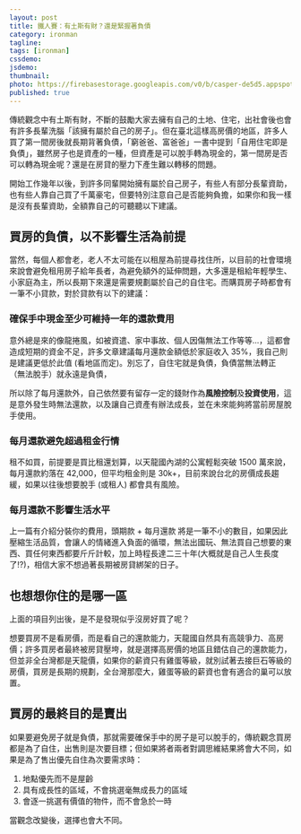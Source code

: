 ```yaml
---
layout: post
title: 鐵人賽：有土斯有財？還是緊握著負債
category: ironman
tagline:
tags: [ironman]
cssdemo:
jsdemo:
thumbnail:
photo: https://firebasestorage.googleapis.com/v0/b/casper-de5d5.appspot.com/o/images%2Fblog%2F201909%2Firon11.png?alt=media&token=072197fd-2842-452a-adcc-be97c78dc9ed
published: true
---
```


傳統觀念中有土斯有財，不斷的鼓勵大家去擁有自己的土地、住宅，出社會後也會有許多長輩洗腦「該擁有屬於自己的房子」。但在臺北這樣高房價的地區，許多人買了第一間房後就長期背著負債，「窮爸爸、富爸爸」一書中提到「自用住宅即是負債」，雖然房子也是資產的一種，但資產是可以脫手轉為現金的，第一間房是否可以轉為現金呢？還是在房貸的壓力下產生難以轉移的問題。

開始工作幾年以後，到許多同輩開始擁有屬於自己房子，有些人有部分長輩資助，也有些人靠自己買了千萬豪宅，但要特別注意自己是否能夠負擔，如果你和我一樣是沒有長輩資助，全額靠自己的可聽聽以下建議。

## 買房的負債，以不影響生活為前提

當然，每個人都會老，老人不太可能在以租屋為前提尋找住所，以目前的社會環境來說會避免租用房子給年長者，為避免額外的延伸問題，大多還是租給年輕學生、小家庭為主，所以長期下來還是需要規劃屬於自己的自住宅。而購買房子時都會有一筆不小貸款，對於貸款有以下的建議：

### 確保手中現金至少可維持一年的還款費用

意外總是來的像龍捲風，如被資遣、家中事故、個人因傷無法工作等等...，這都會造成短期的資金不足，許多文章建議每月還款金額低於家庭收入 35%，我自己則是建議更低於此值 (看地區而定)。別忘了，自住宅就是負債，負債當無法轉正（無法脫手）就永遠是負債，

所以除了每月還款外，自己依然要有留存一定的錢財作為**風險控制**及**投資使用**，這是意外發生時無法還款，以及讓自己資產有辦法成長，並在未來能夠將當前房屋脫手使用。

### 每月還款避免超過租金行情

租不如買，前提要是買比租還划算，以天龍國內湖的公寓輕鬆突破 1500 萬來說，每月還款約落在 42,000，但平均租金則是 30k+，目前來說台北的房價成長趨緩，如果以往後想要脫手 (或租人)  都會具有風險。

### 每月還款不影響生活水平

上一篇有介紹分裝你的費用，頭期款 + 每月還款 將是一筆不小的數目，如果因此壓縮生活品質，會讓人的情緒進入負面的循環，無法出國玩、無法買自己想要的東西、買任何東西都要斤斤計較，加上時程長達二三十年(大概就是自己人生長度了!?)，相信大家不想過著長期被房貸綁架的日子。

## 也想想你住的是哪一區

上面的項目列出後，是不是發現似乎沒房好買了呢？

想要買房不是看房價，而是看自己的還款能力，天龍國自然具有高競爭力、高房價；許多買房者最終被房貸壓垮，就是選擇高房價的地區且錯估自己的還款能力，但並非全台灣都是天龍價，如果你的薪資只有雞蛋等級，就別試著去接巨石等級的房價，買房是長期的規劃，全台灣那麼大，雞蛋等級的薪資也會有適合的巢可以放置。

## 買房的最終目的是賣出

如果要避免房子就是負債，那就需要確保手中的房子是可以脫手的，傳統觀念買房都是為了自住，出售則是次要目標；但如果將者兩者對調思維結果將會大不同，如果是為了售出優先自住為次要需求時：

1. 地點優先而不是屋齡
2. 具有成長性的區域，不會挑選毫無成長力的區域
3. 會逐一挑選有價值的物件，而不會急於一時

當觀念改變後，選擇也會大不同。